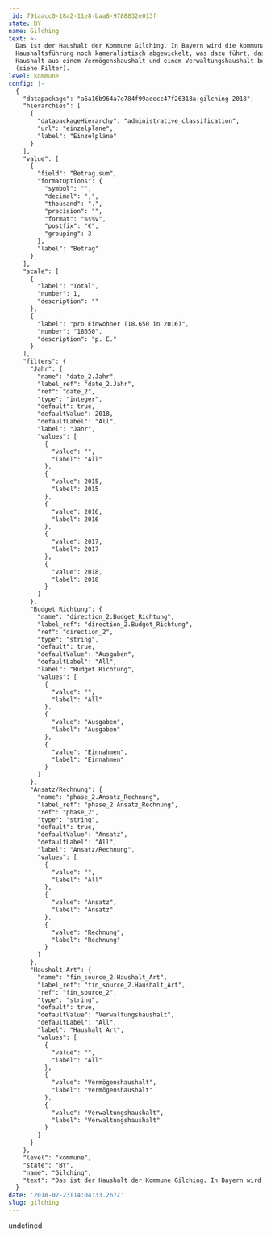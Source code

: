 ```yaml
---
_id: 791aacc0-18a2-11e8-baa8-9788832e013f
state: BY
name: Gilching
text: >-
  Das ist der Haushalt der Kommune Gilching. In Bayern wird die kommunale
  Haushaltsführung noch kameralistisch abgewickelt, was dazu führt, dass der
  Haushalt aus einem Vermögenshaushalt und einem Verwaltungshaushalt besteht
  (siehe Filter).
level: kommune
config: |-
  {
    "datapackage": "a6a16b964a7e784f99adecc47f26318a:gilching-2018",
    "hierarchies": [
      {
        "datapackageHierarchy": "administrative_classification",
        "url": "einzelplane",
        "label": "Einzelpläne"
      }
    ],
    "value": [
      {
        "field": "Betrag.sum",
        "formatOptions": {
          "symbol": "",
          "decimal": ",",
          "thousand": ".",
          "precision": "",
          "format": "%s%v",
          "postfix": "€",
          "grouping": 3
        },
        "label": "Betrag"
      }
    ],
    "scale": [
      {
        "label": "Total",
        "number": 1,
        "description": ""
      },
      {
        "label": "pro Einwohner (18.650 in 2016)",
        "number": "18650",
        "description": "p. E."
      }
    ],
    "filters": {
      "Jahr": {
        "name": "date_2.Jahr",
        "label_ref": "date_2.Jahr",
        "ref": "date_2",
        "type": "integer",
        "default": true,
        "defaultValue": 2018,
        "defaultLabel": "All",
        "label": "Jahr",
        "values": [
          {
            "value": "",
            "label": "All"
          },
          {
            "value": 2015,
            "label": 2015
          },
          {
            "value": 2016,
            "label": 2016
          },
          {
            "value": 2017,
            "label": 2017
          },
          {
            "value": 2018,
            "label": 2018
          }
        ]
      },
      "Budget Richtung": {
        "name": "direction_2.Budget_Richtung",
        "label_ref": "direction_2.Budget_Richtung",
        "ref": "direction_2",
        "type": "string",
        "default": true,
        "defaultValue": "Ausgaben",
        "defaultLabel": "All",
        "label": "Budget Richtung",
        "values": [
          {
            "value": "",
            "label": "All"
          },
          {
            "value": "Ausgaben",
            "label": "Ausgaben"
          },
          {
            "value": "Einnahmen",
            "label": "Einnahmen"
          }
        ]
      },
      "Ansatz/Rechnung": {
        "name": "phase_2.Ansatz_Rechnung",
        "label_ref": "phase_2.Ansatz_Rechnung",
        "ref": "phase_2",
        "type": "string",
        "default": true,
        "defaultValue": "Ansatz",
        "defaultLabel": "All",
        "label": "Ansatz/Rechnung",
        "values": [
          {
            "value": "",
            "label": "All"
          },
          {
            "value": "Ansatz",
            "label": "Ansatz"
          },
          {
            "value": "Rechnung",
            "label": "Rechnung"
          }
        ]
      },
      "Haushalt Art": {
        "name": "fin_source_2.Haushalt_Art",
        "label_ref": "fin_source_2.Haushalt_Art",
        "ref": "fin_source_2",
        "type": "string",
        "default": true,
        "defaultValue": "Verwaltungshaushalt",
        "defaultLabel": "All",
        "label": "Haushalt Art",
        "values": [
          {
            "value": "",
            "label": "All"
          },
          {
            "value": "Vermögenshaushalt",
            "label": "Vermögenshaushalt"
          },
          {
            "value": "Verwaltungshaushalt",
            "label": "Verwaltungshaushalt"
          }
        ]
      }
    },
    "level": "kommune",
    "state": "BY",
    "name": "Gilching",
    "text": "Das ist der Haushalt der Kommune Gilching. In Bayern wird die kommunale Haushaltsführung noch kameralistisch abgewickelt, was dazu führt, dass der Haushalt aus einem Vermögenshaushalt und einem Verwaltungshaushalt besteht (siehe Filter)."
  }
date: '2018-02-23T14:04:33.267Z'
slug: gilching
---
```

undefined
